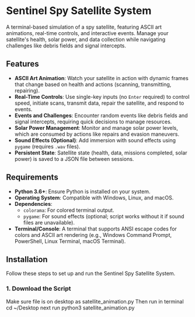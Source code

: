 # Sentinel Spy Satellite System

A terminal-based simulation of a spy satellite, featuring ASCII art animations, real-time controls, and interactive events. Manage your satellite's health, solar power, and data collection while navigating challenges like debris fields and signal intercepts.

## Features
- **ASCII Art Animation**: Watch your satellite in action with dynamic frames that change based on health and actions (scanning, transmitting, repairing).
- **Real-Time Controls**: Use single-key inputs (no `Enter` required) to control speed, initiate scans, transmit data, repair the satellite, and respond to events.
- **Events and Challenges**: Encounter random events like debris fields and signal intercepts, requiring quick decisions to manage resources.
- **Solar Power Management**: Monitor and manage solar power levels, which are consumed by actions like repairs and evasion maneuvers.
- **Sound Effects (Optional)**: Add immersion with sound effects using `pygame` (requires `.wav` files).
- **Persistent State**: Satellite state (health, data, missions completed, solar power) is saved to a JSON file between sessions.

## Requirements
- **Python 3.6+**: Ensure Python is installed on your system.
- **Operating System**: Compatible with Windows, Linux, and macOS.
- **Dependencies**:
  - `colorama`: For colored terminal output.
  - `pygame`: For sound effects (optional; script works without it if sound files are unavailable).
- **Terminal/Console**: A terminal that supports ANSI escape codes for colors and ASCII art rendering (e.g., Windows Command Prompt, PowerShell, Linux Terminal, macOS Terminal).

## Installation
Follow these steps to set up and run the Sentinel Spy Satellite System.

### 1.  Download the Script

Make sure file is on desktop as satellite_animation.py
Then run in terminal cd ~/Desktop
next run python3 satellite_animation.py
